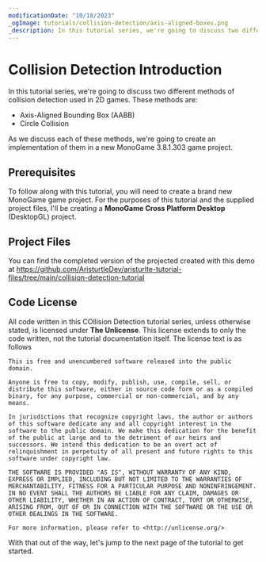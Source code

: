 ```yaml
---
modificationDate: "10/18/2023"
_ogImage: tutorials/collision-detection/axis-aligned-boxes.png
_description: In this tutorial series, we're going to discuss two different methods of collision detection used in 2D games
---
```


# Collision Detection Introduction
In this tutorial series, we're going to discuss two different methods of collision detection used in 2D games.  These methods are:

- Axis-Aligned Bounding Box (AABB)
- Circle Collision

As we discuss each of these methods, we're going to create an implementation of them in a new MonoGame 3.8.1.303 game project.

## Prerequisites
To follow along with this tutorial, you will need to create a brand new MonoGame game project.  For the purposes of this tutorial and the supplied project files, I'll be creating a **MonoGame Cross Platform Desktop** (DesktopGL) project.

## Project Files
You can find the completed version of the projected created with this demo at https://github.com/AristurtleDev/aristurlte-tutorial-files/tree/main/collision-detection-tutorial

## Code License
All code written in this COllision Detection tutorial series, unless otherwise stated, is licensed under **The Unlicense**.  This license extends to only the code written, not the tutorial documentation itself.  The license text is as follows

```
This is free and unencumbered software released into the public domain.

Anyone is free to copy, modify, publish, use, compile, sell, or
distribute this software, either in source code form or as a compiled
binary, for any purpose, commercial or non-commercial, and by any
means.

In jurisdictions that recognize copyright laws, the author or authors
of this software dedicate any and all copyright interest in the
software to the public domain. We make this dedication for the benefit
of the public at large and to the detriment of our heirs and
successors. We intend this dedication to be an overt act of
relinquishment in perpetuity of all present and future rights to this
software under copyright law.

THE SOFTWARE IS PROVIDED "AS IS", WITHOUT WARRANTY OF ANY KIND,
EXPRESS OR IMPLIED, INCLUDING BUT NOT LIMITED TO THE WARRANTIES OF
MERCHANTABILITY, FITNESS FOR A PARTICULAR PURPOSE AND NONINFRINGEMENT.
IN NO EVENT SHALL THE AUTHORS BE LIABLE FOR ANY CLAIM, DAMAGES OR
OTHER LIABILITY, WHETHER IN AN ACTION OF CONTRACT, TORT OR OTHERWISE,
ARISING FROM, OUT OF OR IN CONNECTION WITH THE SOFTWARE OR THE USE OR
OTHER DEALINGS IN THE SOFTWARE.

For more information, please refer to <http://unlicense.org/>
```

With that out of the way, let's jump to the next page of the tutorial to get started.
